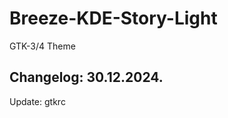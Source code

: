 # Breeze-KDE-Story-Light
GTK-3/4 Theme

Changelog: 30.12.2024.
-----------------------

Update: gtkrc
